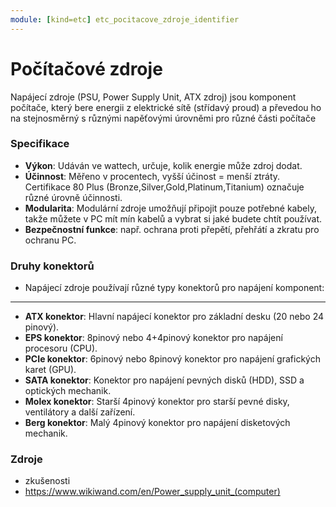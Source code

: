 ```yaml
---
module: [kind=etc] etc_pocitacove_zdroje_identifier
---
```


# Počítačové zdroje
Napájecí zdroje (PSU, Power Supply Unit, ATX zdroj) jsou komponent počítače, který bere energii z elektrické sítě (střídavý proud) a převedou ho na stejnosměrný s různými napěťovými úrovněmi pro různé části počítače

### Specifikace
- **Výkon**: Udáván ve wattech, určuje, kolik energie může zdroj dodat.
- **Účinnost**: Měřeno v procentech, vyšší účinost = menší ztráty. Certifikace 80 Plus (Bronze,Silver,Gold,Platinum,Titanium) označuje různé úrovně účinnosti.
- **Modularita**: Modulární zdroje umožňují připojit pouze potřebné kabely, takže můžete v PC mít mín kabelů a vybrat si jaké budete chtít používat.
- **Bezpečnostní funkce**: např. ochrana proti přepětí, přehřátí a zkratu pro ochranu PC.

### Druhy konektorů
- Napájecí zdroje používají různé typy konektorů pro napájení komponent:
---
- **ATX konektor**: Hlavní napájecí konektor pro základní desku (20 nebo 24 pinový).
- **EPS konektor**: 8pinový nebo 4+4pinový konektor pro napájení procesoru (CPU).
- **PCIe konektor**: 6pinový nebo 8pinový konektor pro napájení grafických karet (GPU).
- **SATA konektor**: Konektor pro napájení pevných disků (HDD), SSD a optických mechanik.
- **Molex konektor**: Starší 4pinový konektor pro starší pevné disky, ventilátory a další zařízení.
- **Berg konektor**: Malý 4pinový konektor pro napájení disketových mechanik.

### Zdroje
- zkušenosti
- https://www.wikiwand.com/en/Power_supply_unit_(computer)